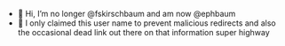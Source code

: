 - 👋 Hi, I’m no longer @fskirschbaum and am now @ephbaum
- 👀 I only claimed this user name to prevent malicious redirects and also the occasional dead link out there on that information super highway 
